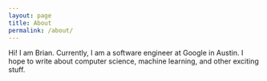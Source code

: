 ```yaml
---
layout: page
title: About
permalink: /about/
---
```


Hi! I am Brian. Currently, I am a software engineer at Google in Austin. I hope to write about computer science, machine learning, and other exciting stuff.
